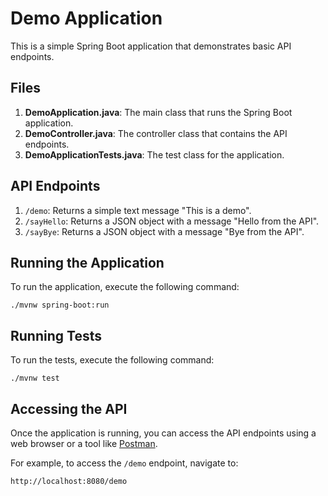 # Demo Application

This is a simple Spring Boot application that demonstrates basic API endpoints.

## Files

1. **DemoApplication.java**: The main class that runs the Spring Boot application.
2. **DemoController.java**: The controller class that contains the API endpoints.
3. **DemoApplicationTests.java**: The test class for the application.

## API Endpoints

1. `/demo`: Returns a simple text message "This is a demo".
2. `/sayHello`: Returns a JSON object with a message "Hello from the API".
3. `/sayBye`: Returns a JSON object with a message "Bye from the API".

## Running the Application

To run the application, execute the following command:
```
./mvnw spring-boot:run
```
## Running Tests

To run the tests, execute the following command:

```
./mvnw test
```

## Accessing the API

Once the application is running, you can access the API endpoints using a web browser or a tool like [Postman](https://www.postman.com/).

For example, to access the `/demo` endpoint, navigate to:

```
http://localhost:8080/demo
```
